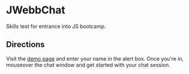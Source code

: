 # JWebbChat
Skills test for entrance into JS bootcamp.

## Directions
Visit the [demo page](http://justinwebb.github.io/JWebbChat) and enter your name in the alert box.  Once you're in, mouseover the chat window and get started with your chat session. 
